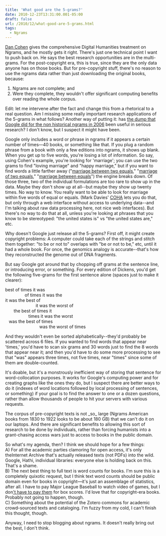 ```yaml
---
title: 'What good are the 5-grams?'
date: 2010-12-23T13:31:00.001-05:00
draft: false
url: /2010/12/what-good-are-5-grams.html
tags:
  - Ngrams
---
```


[Dan Cohen](http://www.dancohen.org/2010/12/19/initial-thoughts-on-the-google-books-ngram-viewer-and-datasets/) gives the comprehensive Digital Humanities treatment on Ngrams, and he mostly gets it right. There's just one technical point I want to push back on. He says the best research opportunities are in the multi-grams. For the post-copyright era, this is true, since they are the only data anyone has on those books. But for pre-copyright stuff, there's no reason to use the ngrams data rather than just downloading the original books, because:

1.  Ngrams are not complete; and
2.  Were they complete, they wouldn't offer significant computing benefits over reading the whole corpus.

Edit: let me intervene after the fact and change this from a rhetorical to a real question. Am I missing some really important research applications of the 5-grams in what follows? Another way of putting it: has [the dump that Google did for the non historical ngrams in 2006](http://googleresearch.blogspot.com/2006/08/all-our-n-gram-are-belong-to-you.html) been useful in serious research? I don't know, but I suspect it might have been.

Google only includes a word or phrase in ngrams if it appears a certain number of times—40 books, or something like that. If you plug a random phrase from a book with only a few editions into ngrams, it shows up blank. When you get up to five words, you're losing a lot of information. So say, using Cohen's example, you're looking for 'marriage'; you can use the two grams to find "loving marriage" and "happy marriage," but if you want to find words a little farther away ("[marriage between two equals](http://ngrams.googlelabs.com/graph?content=marriage+between+two+equals&year_start=1800&year_end=2000&corpus=0&smoothing=3)," "[marriage of two equals](http://ngrams.googlelabs.com/graph?content=marriage+of+two+equals&year_start=1800&year_end=2000&corpus=0&smoothing=3)," "[marriage between equals](http://marriage%20between%20equals/)") the engine breaks down. Of those three, two of the individual formulations are too rare to show up in the data. Maybe they don't show up at all--but maybe they show up twenty times. No way to know. You really want to be able to look for marriage within five words of equal or equals. (Mark Davies' [COHA](http://corpus.byu.edu/coha) lets you do that, but only through a web interface without access to underlying data--and I'm talking about raw data processing here, not nice web interfaces). But there's no way to do that at all, unless you're looking at phrases that you know to be stereotyped: "the united states is" vs "the united states are," etc.

Why doesn't Google just release all the 5-grams? First off, it might create copyright problems: A computer could take each of the strings and stitch them together: "to be or not to" overlaps with "be or not to be," etc, until it had a whole book. For once, the genomics analogy is accurate--that's how they reconstructed the genome out of DNA fragments.

But say Google got around that by chopping off grams at the sentence line, or introducing error, or something. For every edition of Dickens, you'd get the following five-grams for the first sentence alone (spaces just to make it clearer):

best of times it was  
                of times it was the  
it was the best of  
                         it was the worst of  
       the best of times it  
                   times it was the worst  
   was the best of times  
                            was the worst of times

And they wouldn't even be sorted alphabetically--they'd probably be scattered across 6 files. If you wanted to find words that appear near 'times,' you'd have to scan six grams and 30 words just to find the 8 words that appear near it; and then you'd have to do some more processing to see that "was" appears three times, not five times, near "times" since some of them are double-counted.

It's doable, but it's a monstrously inefficient way of storing that sentence for word-collocation purposes. It works for Google's computing power and for creating graphs like the ones they do, but I suspect there are better ways to do it (indexes of word locations followed by local processing of sentences, or something) if your goal is to find the answer to one or a dozen questions, rather than allow thousands of people to hit your servers with various requests.

The corpus of pre-copyright texts is not \_so\_ large (Ngrams American books from 1830 to 1922 looks to be about 180 GB) that we can't do it on our laptops. And there are significant benefits to allowing this sort of research to be done by individuals, rather than forcing humanists into a grant-chasing access wars just to access to books in the public domain.

So what's my agenda, then? I think we should hope for a few things:  
A) For all the academic parties clamoring for open access, it's only theInternet Archive that's actually released texts (not PDFs) into the wild. Google, Hathi, individual libraries: everyone else is holding back on this. That's a shame.   
B) The next best thing to full text is word counts for books. I'm sure this is a completely quixotic request, but I think text word counts should be public domain even for books in copyright—it's just an assemblage of statistics, after all. I have to pay Major League Baseball to watch video of games, but I don['t have to pay them](http://www.allbusiness.com/services/legal-services/4465090-1.html) for box scores. I'd love that for copyright-era books. Probably not going to happen, though.  
C) Something about the potential of the Zotero commons for academic crowd-sourced texts and cataloging. I'm fuzzy from my cold, I can't finish this thought, though.

Anyway, I need to stop blogging about ngrams. It doesn't really bring out the best, I don't think.
